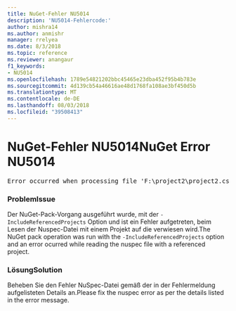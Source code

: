 ```yaml
---
title: NuGet-Fehler NU5014
description: 'NU5014-Fehlercode:'
author: mishra14
ms.author: anmishr
manager: rrelyea
ms.date: 8/3/2018
ms.topic: reference
ms.reviewer: anangaur
f1_keywords:
- NU5014
ms.openlocfilehash: 1789e54821202bbc45465e23dba452f95b4b783e
ms.sourcegitcommit: 4d139cb54a46616ae48d1768fa108ae3bf450d5b
ms.translationtype: MT
ms.contentlocale: de-DE
ms.lasthandoff: 08/03/2018
ms.locfileid: "39508413"
---
```

# <a name="nuget-error-nu5014"></a><span data-ttu-id="3b9c1-103">NuGet-Fehler NU5014</span><span class="sxs-lookup"><span data-stu-id="3b9c1-103">NuGet Error NU5014</span></span>
<pre>Error occurred when processing file 'F:\project2\project2.csproj': The 'id' start tag on line 4 position 10 does not match the end tag of 'ids'. Line 4, position 20.</pre>

### <a name="issue"></a><span data-ttu-id="3b9c1-104">Problem</span><span class="sxs-lookup"><span data-stu-id="3b9c1-104">Issue</span></span>

<span data-ttu-id="3b9c1-105">Der NuGet-Pack-Vorgang ausgeführt wurde, mit der `-IncludeReferencedProjects` Option und ist ein Fehler aufgetreten, beim Lesen der Nuspec-Datei mit einem Projekt auf die verwiesen wird.</span><span class="sxs-lookup"><span data-stu-id="3b9c1-105">The NuGet pack operation was run with the `-IncludeReferencedProjects` option and an error ocurred while reading the nuspec file with a referenced project.</span></span>


### <a name="solution"></a><span data-ttu-id="3b9c1-106">Lösung</span><span class="sxs-lookup"><span data-stu-id="3b9c1-106">Solution</span></span>

<span data-ttu-id="3b9c1-107">Beheben Sie den Fehler NuSpec-Datei gemäß der in der Fehlermeldung aufgelisteten Details an.</span><span class="sxs-lookup"><span data-stu-id="3b9c1-107">Please fix the nuspec error as per the details listed in the error message.</span></span>

